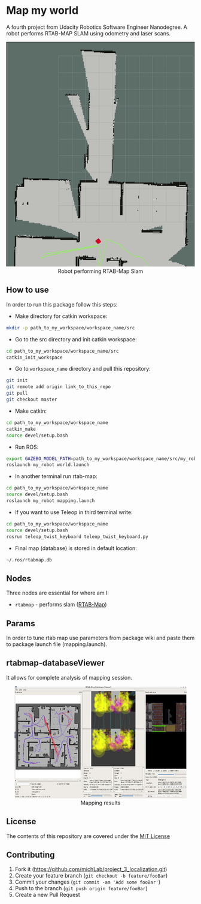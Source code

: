 # Map my world

A fourth project from Udacity Robotics Software Engineer Nanodegree.
A robot performs RTAB-MAP SLAM using odometry and laser scans.

<p align="center">
  <img width="920" height="600" src="images/rtab-slam.gif">
  <br>Robot performing RTAB-Map Slam
</p>


## How to use

In order to run this package follow this steps:
* Make directory for catkin workspace:
```sh
mkdir -p path_to_my_workspace/workspace_name/src
```
* Go to the src directory and init catkin workspace:
```sh
cd path_to_my_workspace/workspace_name/src
catkin_init_workspace
```
* Go to `workspace_name` directory and pull this repository:
```sh
git init
git remote add origin link_to_this_repo
git pull
git checkout master
```
* Make catkin:
```sh
cd path_to_my_workspace/workspace_name
catkin_make
source devel/setup.bash
```
* Run ROS:
```sh
export GAZEBO_MODEL_PATH=path_to_my_workspace/workspace_name/src/my_robot/models
roslaunch my_robot world.launch
```
* In another terminal run rtab-map:
```sh
cd path_to_my_workspace/workspace_name
source devel/setup.bash
roslaunch my_robot mapping.launch
```
* If you want to use Teleop in third terminal write:
```sh
cd path_to_my_workspace/workspace_name
source devel/setup.bash
rosrun teleop_twist_keyboard teleop_twist_keyboard.py
```
* Final map (database) is stored in default location:
```sh
~/.ros/rtabmap.db
```

## Nodes
Three nodes are essential for where am I:
* `rtabmap` - performs slam  ([RTAB-Map](http://wiki.ros.org/rtabmap_ros))

## Params
In order to tune rtab map use parameters from package wiki and paste them to package launch file (mapping.launch).

## rtabmap-databaseViewer
It allows for complete analysis of mapping session.

<p align="center">
  <img width="460" height="300" src="images/rtab-map-database-viewer.png">
  <br>Mapping results
</p>


## License
The contents of this repository are covered under the [MIT License](./LICENSE.txt)


## Contributing

1. Fork it (<https://github.com/michLab/project_3_localization.git>)
2. Create your feature branch (`git checkout -b feature/fooBar`)
3. Commit your changes (`git commit -am 'Add some fooBar'`)
4. Push to the branch (`git push origin feature/fooBar`)
5. Create a new Pull Request
